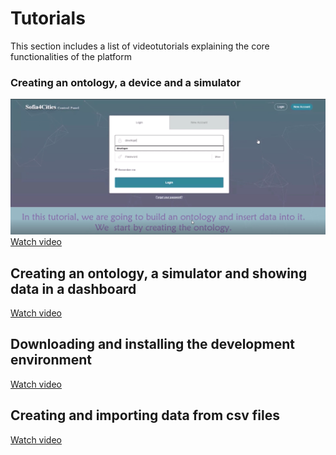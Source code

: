 Tutorials
============================

This section includes a list of videotutorials explaining the core functionalities of the platform

### Creating an ontology, a device and a simulator

![](../images/tutorial_1.png)
[Watch video](http://sofia2.org/owncloud/public.php?service=files&t=cfdf9dda4afaaeee03925188bb3e54af)

## Creating an ontology, a simulator and showing data in a dashboard
[Watch video](http://sofia2.org/owncloud/public.php?service=files&t=fb2a0156667cfd2ce9fd64c2ed73eaca)

## Downloading and installing the development environment
[Watch video](http://sofia2.org/owncloud/public.php?service=files&t=9e9fa3bcb5b1ade986ac0ab0927c0f97)

## Creating and importing data from csv files
[Watch video](http://sofia2.org/owncloud/public.php?service=files&t=d00f6eea8fb85a42619224303ba208e5)
